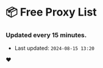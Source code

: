 # :package: Free Proxy List
### Updated every 15 minutes.

- Last updated: `2024-08-15 13:20`

:heart:
